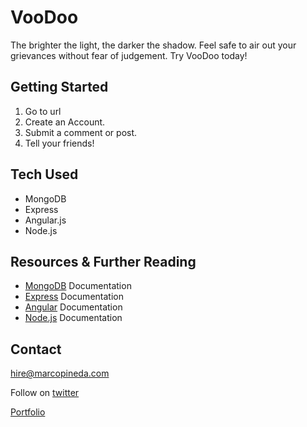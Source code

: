 # VooDoo #

The brighter the light, the darker the shadow. Feel safe to air out your grievances without fear of judgement. Try VooDoo today!

## Getting Started ##

1. Go to url
2. Create an Account.
3. Submit a comment or post.
4. Tell your friends!

## Tech Used ##

- MongoDB
- Express
- Angular.js
- Node.js

## Resources & Further Reading ##

- [MongoDB](https://docs.mongodb.org/manual/) Documentation
- [Express](http://expressjs.com/) Documentation
- [Angular](https://angularjs.org/) Documentation
- [Node.js](https://nodejs.org/en/) Documentation


## Contact ##

hire@marcopineda.com

Follow on [twitter](http://twitter.com/marcoapineda13)

[Portfolio](http://www.marcopineda.com)
